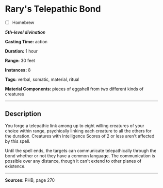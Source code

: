 # Rary's Telepathic Bond

- [ ] Homebrew

***5th-level divination***

**Casting Time:** action

**Duration:** 1 hour

**Range:** 30 feet

**Instances:** 8

**Tags:** verbal, somatic, material, ritual

**Material Components:** pieces of eggshell from two different kinds of creatures

---

## Description
You forge a telepathic link among up to eight willing creatures of your choice within range, psychically linking each creature to all the others for the duration.
Creatures with Intelligence Scores of 2 or less aren't affected by this spell.

Until the spell ends, the targets can communicate telepathically through the bond whether or not they have a common language.
The communication is possible over any distance, though it can't extend to other planes of existence.

---

**Sources:** PHB, page 270
